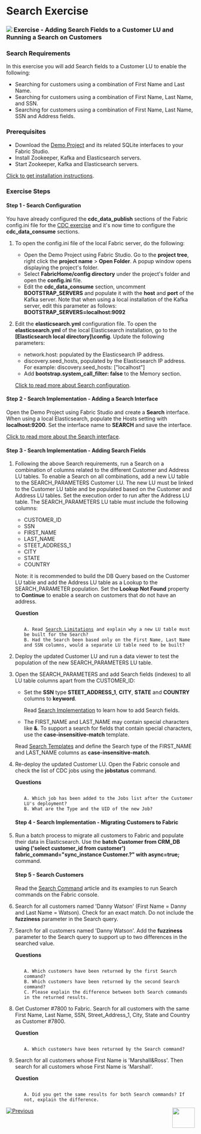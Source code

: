 # Search Exercise

### ![](/academy/images/Exercise.png) Exercise - Adding Search Fields to a Customer LU and Running a Search on Customers

### Search Requirements

In this exercise you will add Search fields to a Customer LU to enable the following:

- Searching for customers using a combination of First Name and Last Name.
- Searching for customers using a combination of First Name, Last Name, and SSN.
- Searching for customers using a combination of First Name, Last Name, SSN and Address fields.

### Prerequisites

- Download the [Demo Project](/articles/demo_project) and its related SQLite interfaces to your Fabric Studio. 
- Install Zookeeper, Kafka and Elasticsearch servers.
- Start Zookeeper, Kafka and Elasticsearch servers.

[Click to get installation instructions](/articles/demo_project/01_local_installation_of_zookeper_kafka_and_ES.md).  

### **Exercise Steps** 

#### Step 1 - Search Configuration

You have already configured the **cdc_data_publish** sections of the Fabric config.ini file for the [CDC exercise](06_cdc_implementation_and_configuration_exercise.md) and it's now time to configure the **cdc_data_consume** sections. 

1.  To open the config.ini file of the local Fabric server, do the following:

     - Open the Demo Project using Fabric Studio. Go to the **project tree**, right click the **project name** > **Open Folder**. A popup window opens displaying the project's folder.
     - Select **FabricHome/config directory** under the project's folder and open the **config.ini** file.
     - Edit the **cdc_data_consume** section, uncomment **BOOTSTRAP_SERVERS** and populate it with the **host** and **port** of the Kafka server. Note that when using a local installation of the Kafka server, edit this parameter as follows: **BOOTSTRAP_SERVERS=localhost:9092**

2. Edit the **elasticsearch.yml** configuration file. To open the **elasticsearch.yml** of the local Elasticsearch installation, go to the **[Elasticsearch local directory]\config**. Update the following parameters:

   - network.host: populated by the Elasticsearch IP address.
   - discovery.seed_hosts, populated by the Elasticsearch IP address. For example: discovery.seed_hosts: ["localhost"]
   - Add **bootstrap.system_call_filter: false** to the Memory section. 

   [Click to read more about Search configuration](/articles/18_fabric_cdc/cdc_consumers/search/07_search_configuration.md).

#### Step 2 - Search Implementation - Adding a Search Interface

Open the Demo Project using Fabric Studio and create a **Search** interface. When using a local Elasticsearch, populate the Hosts setting with **localhost:9200**. Set the interface name to **SEARCH** and save the interface.

   [Click to read more about the Search interface](/articles/18_fabric_cdc/cdc_consumers/search/02_search_implementation.md#creating-a-search-engine-interface).

#### Step 3 - Search Implementation - Adding Search Fields

1. Following the above Search requirements, run a Search on a combination of columns related to the different Customer and Address LU tables. To enable a Search on all  combinations, add a new LU table to the SEARCH_PARAMETERS Customer LU. The new LU must be linked to the Customer LU table and be populated based on the Customer and Address LU tables. Set the execution order to run after the Address LU table. The SEARCH_PARAMETERS LU table must include the following columns:

   - CUSTOMER_ID
   - SSN
   - FIRST_NAME
   - LAST_NAME
   - STEET_ADDRESS_1
   - CITY
   - STATE
   - COUNTRY

   

   Note: it is recommended to build the DB Query based on the Customer LU table and add the Address LU table as a Lookup to the SEARCH_PARAMETER population. Set the **Lookup Not Found** property to **Continue** to enable a search on customers that do not have an address.

   **Question**

   <ul>
   <pre><code>
   A. Read <a href="/articles/18_fabric_cdc/cdc_consumers/search/06_search_solution_limitations.md">Search Limitations</a> and explain why a new LU table must be built for the Search? 
   B. Had the Search been based only on the First Name, Last Name and SSN columns, would a separate LU table need to be built?
   </code></pre>
   </ul>

2. Deploy the updated Customer LU and run a data viewer to test the population of the new SEARCH_PARAMETERS LU table.

3. Open the SEARCH_PARAMETERS and add Search fields (indexes) to all LU table columns apart from the CUSTOMER_ID:

   - Set the **SSN** type **STEET_ADDRESS_1**, **CITY**, **STATE** and **COUNTRY** columns to **keyword**. 

     Read [Search Implementation](/articles/18_fabric_cdc/cdc_consumers/search/02_search_implementation.md) to learn how to add Search fields.

   - The FIRST_NAME and LAST_NAME may contain special characters like **&**. To support a search for fields that contain special characters, use the **case-insensitive-match** template.

   Read [Search Templates](/articles/18_fabric_cdc/cdc_consumers/search/04_search_templates.md) and define the Search type of the FIRST_NAME and LAST_NAME columns as  **case-insensitive-match**.

     

4. Re-deploy the updated Customer LU. Open the Fabric console and check the list of CDC jobs using the **jobstatus** command.

   **Questions**

   <ul>
   <pre><code>
   A. Which job has been added to the Jobs list after the Customer LU's deployment?
   B. What are the Type and the UID of the new Job? 
   </code></pre>
   </ul>

   

   #### Step 4 - Search Implementation - Migrating Customers to Fabric

1. Run a batch process to migrate all customers to Fabric and populate their data in Elasticsearch. Use the **batch Customer from CRM_DB using ('select customer_id from customer')  fabric_command="sync_instance Customer.?" with async=true;** command.

   

   #### Step 5 - Search Customers

   Read the [Search Command](/articles/18_fabric_cdc/cdc_consumers/search/05_search_command.md) article and its examples to run Search commands on the Fabric console. 

1. Search for all customers named 'Danny Watson' (First Name = Danny and Last Name = Watson).  Check for an exact match. Do not include the **fuzziness** parameter in the Search query.

2. Search for all customers named  'Danny Watson'. Add the **fuzziness** parameter to the Search query to support up to two differences in the searched value. 

   **Questions**

   <ul>
   <pre><code>
   A. Which customers have been returned by the first Search command? 
   B. Which customers have been returned by the second Search command?
   C. Please explain the difference between both Search commands in the returned results.
   </code></pre>
   </ul>

3. Get Customer #7800 to Fabric. Search for all customers with the same First Name, Last Name, SSN, Street_Address_1, City, State and Country as Customer #7800. 

   **Question**

   <ul>
   <pre><code>
   A. Which customers have been returned by the Search command? 
   </code></pre>
   </ul>

4. Search for all customers whose First Name is 'Marshall&Ross'. Then search for all customers whose First Name is 'Marshall'.

   **Question**

   <ul>
   <pre><code>
   A. Did you get the same results for both Search commands? If not, explain the difference.
   </code></pre>
   </ul>



[![Previous](/articles/images/Previous.png)](09_search_command.md)[<img align="right" width="60" height="54" src="/articles/images/Next.png">](11_search_exercise_solution.md)


